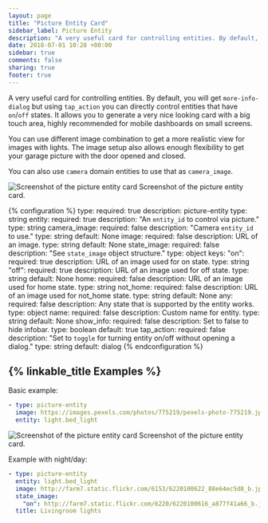```yaml
---
layout: page
title: "Picture Entity Card"
sidebar_label: Picture Entity
description: "A very useful card for controlling entities. By default, you will get `more-info-dialog` but using `tap_action` you can directly control entities that have `on`/`off` states."
date: 2018-07-01 10:28 +00:00
sidebar: true
comments: false
sharing: true
footer: true
---
```


A very useful card for controlling entities. By default, you will get `more-info-dialog` but using `tap_action` you can directly control entities that have `on`/`off` states. It allows you to generate a very nice looking card with a big touch area, highly recommended for mobile dashboards on small screens.

You can use different image combination to get a more realistic view for images with lights. The image setup also allows enough flexibility to get your garage picture with the door opened and closed.

You can also use `camera` domain entities to use that as `camera_image`.

<p class='img'>
<img src='/images/lovelace/lovelace_picture_entity.gif' alt='Screenshot of the picture entity card'>
Screenshot of the picture entity card.
</p>

{% configuration %}
type:
  required: true
  description: picture-entity
  type: string
entity:
  required: true
  description: "An `entity_id` to control via picture."
  type: string
camera_image:
  required: false
  description: "Camera `entity_id` to use."
  type: string
  default: None
image:
  required: false
  description: URL of an image.
  type: string
  default: None
state_image:
  required: false
  description: "See `state_image` object structure."
  type: object
  keys:
    "on":
      required: true
      description: URL of an image used for on state.
      type: string
    "off":
      required: true
      description: URL of an image used for off state.
      type: string
      default: None
    home:
      required: false
      description: URL of an image used for home state.
      type: string
    not_home:
      required: false
      description: URL of an image used for not_home state.
      type: string
      default: None
    any:
      required: false
      description: Any state that is supported by the entity works.
      type: object
name:
  required: false
  description: Custom name for entity.
  type: string
  default: None
show_info:
  required: false
  description: Set to false to hide infobar.
  type: boolean
  default: true
tap_action:
  required: false
  description: "Set to `toggle` for turning entity on/off without opening a dialog."
  type: string
  default: dialog
{% endconfiguration %}

## {% linkable_title Examples %}

Basic example:

```yaml
- type: picture-entity
  image: https://images.pexels.com/photos/775219/pexels-photo-775219.jpeg?auto=compress&cs=tinysrgb&dpr=2&h=295&w=490
  entity: light.bed_light
```

<p class='img'>
<img src='/images/lovelace/lovelace_picture_entity_2.gif' alt='Screenshot of the picture entity card'>
Screenshot of the picture entity card.
</p>

Example with night/day:

```yaml
- type: picture-entity
  entity: light.bed_light
  image: http://farm7.static.flickr.com/6153/6220100622_88e64ec5d8_b.jpg
  state_image:
    "on": http://farm7.static.flickr.com/6220/6220100616_a877f41a66_b.jpg
  title: Livingroom lights
```
